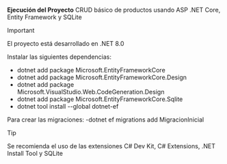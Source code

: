 **Ejecución del Proyecto**
CRUD básico de productos usando ASP .NET Core, Entity Framework y SQLite

> [!IMPORTANT]
> El proyecto está desarrollado en .NET 8.0

Instalar las siguientes dependencias:
- dotnet add package Microsoft.EntityFrameworkCore
- dotnet add package Microsoft.EntityFrameworkCore.Design
- dotnet add package Microsoft.VisualStudio.Web.CodeGeneration.Design
- dotnet add package Microsoft.EntityFrameworkCore.Sqlite
- dotnet tool install --global dotnet-ef

Para crear las migraciones:
-dotnet ef migrations add MigracionInicial

> [!TIP]
> Se recomienda el uso de las extensiones C# Dev Kit, C# Extensions, .NET Install Tool y SQLite
